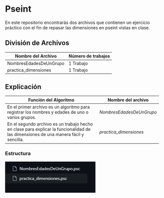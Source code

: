 # Pseint

En este repositorio encontrarás dos archivos que contienen un ejercicio práctico con el fin de repasar las dimensiones en pseint vistas en clase.

## División de Archivos

|Nombre del Archivo| Número de trabajos|
|--|--|
|NombresEdadesDeUnGrupo| 1 Trabajo|
|practica_dimensiones| 1 Trabajo|

## Explicación
|Función del Algoritmo| Nombre del archivo|
|--|--|
|En el primer archivo es un algoritmo para registrar los nombres y edades de uno o varios grupos.| *NombresEdadesDeUnGrupo*|
|En el segundo archivo es un trabajo hecho en clase para explicar la funcionalidad de las dimensiones de una manera fácil y sencilla.|*practica_dimensiones*|

### Estructura

![alt text](image.png)
